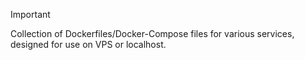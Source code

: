 > [!IMPORTANT]
> Collection of Dockerfiles/Docker-Compose files for various services, designed for use on VPS or localhost.
